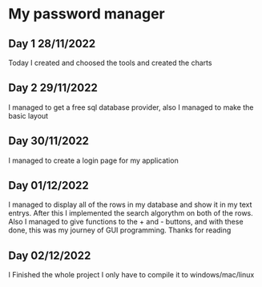 # My password manager

## Day 1 28/11/2022
Today I created and choosed the tools and created the charts

## Day 2 29/11/2022
I managed to get a free sql database provider, also I managed to make the basic layout

## Day 30/11/2022
I managed to create a login page for my application

## Day 01/12/2022
I managed to display all of the rows in my database and show it in my text entrys. After this I implemented the search algorythm on both of the rows.
Also I managed to give functions to the + and - buttons, and with these done, this was my journey of GUI programming. Thanks for reading

## Day 02/12/2022
I Finished the whole project I only have to compile it to windows/mac/linux

